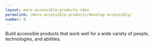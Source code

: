 ```yaml
---
layout: more-accessible-products-idea
permalink: /more-accessible-products/develop-accessibly/
number: 8
---
```


Build accessible products that work well for a wide variety of people, technologies, and abilities.